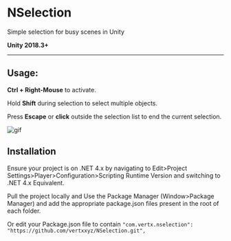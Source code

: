 # NSelection
Simple selection for busy scenes in Unity

**Unity 2018.3+**

----
## Usage:
**Ctrl + Right-Mouse** to activate.

Hold **Shift** during selection to select multiple objects.

Press **Escape** or **click** outside the selection list to end the current selection.

![gif](http://vertx.xyz/Images/NSelection/nSelection4.gif)

## Installation
Ensure your project is on .NET 4.x by navigating to Edit>Project Settings>Player>Configuration>Scripting Runtime Version and switching to .NET 4.x Equivalent.

Pull the project locally and Use the Package Manager (Window>Package Manager) and add the appropriate package.json files present in the root of each folder.

Or edit your Package.json file to contain `"com.vertx.nselection": "https://github.com/vertxxyz/NSelection.git",`
